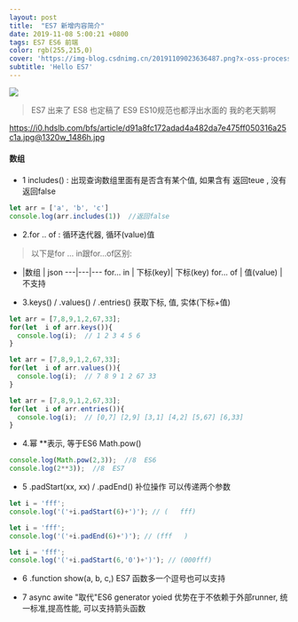 ```yaml
---
layout: post
title:  "ES7 新增内容简介"
date: 2019-11-08 5:00:21 +0800
tags: ES7 ES6 前端
color: rgb(255,215,0)
cover: 'https://img-blog.csdnimg.cn/20191109023636487.png?x-oss-process=image/watermark,type_ZmFuZ3poZW5naGVpdGk,shadow_10,text_aHR0cHM6Ly9ibG9nLmNzZG4ubmV0L2d1b2thaWdkZw==,size_16,color_FFFFFF,t_70'
subtitle: 'Hello ES7'
---
```


![](https://img-blog.csdnimg.cn/20191109023636487.png?x-oss-process=image/watermark,type_ZmFuZ3poZW5naGVpdGk,shadow_10,text_aHR0cHM6Ly9ibG9nLmNzZG4ubmV0L2d1b2thaWdkZw==,size_16,color_FFFFFF,t_70)
>ES7 出来了 ES8 也定稿了 ES9 ES10规范也都浮出水面的 我的老天鹅啊

https://i0.hdslb.com/bfs/article/d91a8fc172adad4a482da7e475ff050316a25c1a.jpg@1320w_1486h.jpg

#### 数组
- 1 includes()  : 出现查询数组里面有是否含有某个值, 如果含有 返回teue , 没有返回false

```js
let arr = ['a', 'b', 'c']
console.log(arr.includes(1))  //返回false
```

- 2.for .. of   : 循环迭代器, 循环(value)值
> 以下是for ... in跟for...of区别: 
- |数组 | json
---|---|---
for... in | 下标(key)| 下标(key)
for... of | 值(value) | 不支持

- 3.keys() / .values() / .entries()  获取下标, 值, 实体(下标+值)

```js
let arr = [7,8,9,1,2,67,33];
for(let  i of arr.keys()){
  console.log(i);  // 1 2 3 4 5 6
}

let arr = [7,8,9,1,2,67,33];
for(let  i of arr.values()){
  console.log(i);  // 7 8 9 1 2 67 33
}

let arr = [7,8,9,1,2,67,33];
for(let  i of arr.entries()){
  console.log(i);  // [0,7] [2,9] [3,1] [4,2] [5,67] [6,33]
}
```

-  4.幂  **表示, 等于ES6 Math.pow()

```js
console.log(Math.pow(2,3));  //8  ES6
console.log(2**3));  //8  ES7
```
- 5 .padStart(xx, xx) / .padEnd()  补位操作 可以传递两个参数

```js
let i = 'fff'; 
console.log('('+i.padStart(6)+')'); // (   fff)

let i = 'fff'; 
console.log('('+i.padEnd(6)+')'); // (fff   )

let i = 'fff'; 
console.log('('+i.padStart(6,'0')+')'); // (000fff)
```

- 6 .function show(a, b, c,)  ES7 函数多一个逗号也可以支持

- 7 async awite "取代"ES6 generator yoied 优势在于不依赖于外部runner, 统一标准,提高性能, 可以支持箭头函数 


